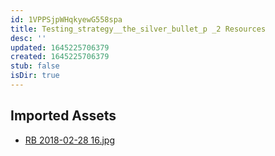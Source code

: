 ```yaml
---
id: 1VPPSjpWHqkyewG558spa
title: Testing_strategy__the_silver_bullet_p _2 Resources
desc: ''
updated: 1645225706379
created: 1645225706379
stub: false
isDir: true
---
```

## Imported Assets
- [RB 2018-02-28 16.jpg](/assets/rb-2018-02-28-16.jpg)
